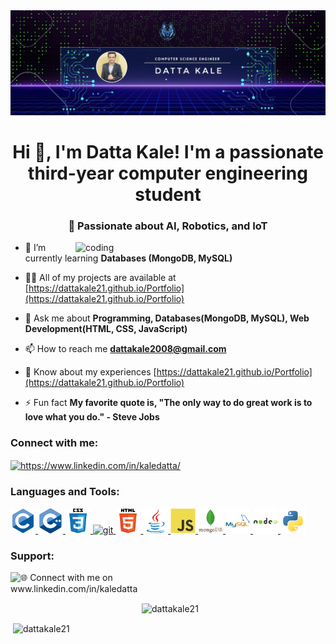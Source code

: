 <img src="logo.jpeg" aligh="center">
<h1 align="center">Hi 👋, I'm Datta Kale! I'm a passionate third-year computer engineering student</h1>
<h3 align="center">🚀 Passionate about AI, Robotics, and IoT</h3>
<img align="right" margin-left="70px" alt="coding" width="400" src="https://user-images.githubusercontent.com/55389276/140866485-8fb1c876-9a8f-4d6a-98dc-08c4981eaf70.gif">


- 🌱 I’m currently learning **Databases (MongoDB, MySQL)**

- 👨‍💻 All of my projects are available at [https://dattakale21.github.io/Portfolio](https://dattakale21.github.io/Portfolio)

- 💬 Ask me about **Programming, Databases(MongoDB, MySQL), Web Development(HTML, CSS, JavaScript)**

- 📫 How to reach me **dattakale2008@gmail.com**

- 📄 Know about my experiences [https://dattakale21.github.io/Portfolio](https://dattakale21.github.io/Portfolio)

- ⚡ Fun fact **My favorite quote is, "The only way to do great work is to love what you do." - Steve Jobs**

<h3 align="left">Connect with me:</h3>
<p align="left">
<a href="https://linkedin.com/in/https://www.linkedin.com/in/kaledatta/" target="blank"><img align="center" src="https://raw.githubusercontent.com/rahuldkjain/github-profile-readme-generator/master/src/images/icons/Social/linked-in-alt.svg" alt="https://www.linkedin.com/in/kaledatta/" height="30" width="40" /></a>
</p>

<h3 align="left">Languages and Tools:</h3>
<p align="left"> <a href="https://www.cprogramming.com/" target="_blank" rel="noreferrer"> <img src="https://raw.githubusercontent.com/devicons/devicon/master/icons/c/c-original.svg" alt="c" width="40" height="40"/> </a> <a href="https://www.w3schools.com/cpp/" target="_blank" rel="noreferrer"> <img src="https://raw.githubusercontent.com/devicons/devicon/master/icons/cplusplus/cplusplus-original.svg" alt="cplusplus" width="40" height="40"/> </a> <a href="https://www.w3schools.com/css/" target="_blank" rel="noreferrer"> <img src="https://raw.githubusercontent.com/devicons/devicon/master/icons/css3/css3-original-wordmark.svg" alt="css3" width="40" height="40"/> </a> <a href="https://git-scm.com/" target="_blank" rel="noreferrer"> <img src="https://www.vectorlogo.zone/logos/git-scm/git-scm-icon.svg" alt="git" width="40" height="40"/> </a> <a href="https://www.w3.org/html/" target="_blank" rel="noreferrer"> <img src="https://raw.githubusercontent.com/devicons/devicon/master/icons/html5/html5-original-wordmark.svg" alt="html5" width="40" height="40"/> </a> <a href="https://www.java.com" target="_blank" rel="noreferrer"> <img src="https://raw.githubusercontent.com/devicons/devicon/master/icons/java/java-original.svg" alt="java" width="40" height="40"/> </a> <a href="https://developer.mozilla.org/en-US/docs/Web/JavaScript" target="_blank" rel="noreferrer"> <img src="https://raw.githubusercontent.com/devicons/devicon/master/icons/javascript/javascript-original.svg" alt="javascript" width="40" height="40"/> </a> <a href="https://www.mongodb.com/" target="_blank" rel="noreferrer"> <img src="https://raw.githubusercontent.com/devicons/devicon/master/icons/mongodb/mongodb-original-wordmark.svg" alt="mongodb" width="40" height="40"/> </a> <a href="https://www.mysql.com/" target="_blank" rel="noreferrer"> <img src="https://raw.githubusercontent.com/devicons/devicon/master/icons/mysql/mysql-original-wordmark.svg" alt="mysql" width="40" height="40"/> </a> <a href="https://nodejs.org" target="_blank" rel="noreferrer"> <img src="https://raw.githubusercontent.com/devicons/devicon/master/icons/nodejs/nodejs-original-wordmark.svg" alt="nodejs" width="40" height="40"/> </a> <a href="https://www.python.org" target="_blank" rel="noreferrer"> <img src="https://raw.githubusercontent.com/devicons/devicon/master/icons/python/python-original.svg" alt="python" width="40" height="40"/> </a> </p>

<h3 align="left">Support:</h3>
<p><a href="https://www.buymeacoffee.com/🌐 Connect with me on www.linkedin.com/in/kaledatta"> <img align="left" padding-bottom="60px" src="https://cdn.buymeacoffee.com/buttons/v2/default-yellow.png" height="50" width="210" alt="🌐 Connect with me on www.linkedin.com/in/kaledatta" /></a></p><br><br>

<p><img align="center" width="500px" padding="20px" src="https://github-readme-stats.vercel.app/api/top-langs?username=dattakale21&show_icons=true&locale=en&layout=compact" alt="dattakale21" /></p>

<p>&nbsp;<img align="center" margin-left="100px" width="700px" height="300px" src="https://github-readme-stats.vercel.app/api?username=dattakale21&show_icons=true&locale=en" alt="dattakale21" /></p>

